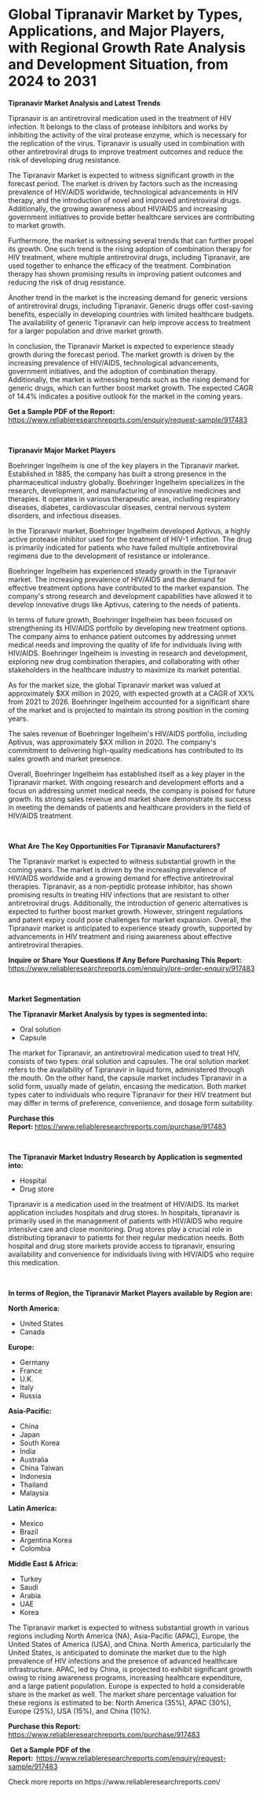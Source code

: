 <p><h1>Global Tipranavir Market by Types, Applications, and Major Players, with Regional Growth Rate Analysis and Development Situation, from 2024 to 2031</h1></p><p><strong>Tipranavir Market Analysis and Latest Trends</strong></p>
<p><p>Tipranavir is an antiretroviral medication used in the treatment of HIV infection. It belongs to the class of protease inhibitors and works by inhibiting the activity of the viral protease enzyme, which is necessary for the replication of the virus. Tipranavir is usually used in combination with other antiretroviral drugs to improve treatment outcomes and reduce the risk of developing drug resistance.</p><p>The Tipranavir Market is expected to witness significant growth in the forecast period. The market is driven by factors such as the increasing prevalence of HIV/AIDS worldwide, technological advancements in HIV therapy, and the introduction of novel and improved antiretroviral drugs. Additionally, the growing awareness about HIV/AIDS and increasing government initiatives to provide better healthcare services are contributing to market growth.</p><p>Furthermore, the market is witnessing several trends that can further propel its growth. One such trend is the rising adoption of combination therapy for HIV treatment, where multiple antiretroviral drugs, including Tipranavir, are used together to enhance the efficacy of the treatment. Combination therapy has shown promising results in improving patient outcomes and reducing the risk of drug resistance.</p><p>Another trend in the market is the increasing demand for generic versions of antiretroviral drugs, including Tipranavir. Generic drugs offer cost-saving benefits, especially in developing countries with limited healthcare budgets. The availability of generic Tipranavir can help improve access to treatment for a larger population and drive market growth.</p><p>In conclusion, the Tipranavir Market is expected to experience steady growth during the forecast period. The market growth is driven by the increasing prevalence of HIV/AIDS, technological advancements, government initiatives, and the adoption of combination therapy. Additionally, the market is witnessing trends such as the rising demand for generic drugs, which can further boost market growth. The expected CAGR of 14.4% indicates a positive outlook for the market in the coming years.</p></p>
<p><strong>Get a Sample PDF of the Report:&nbsp;</strong> <a href="https://www.reliableresearchreports.com/enquiry/request-sample/917483">https://www.reliableresearchreports.com/enquiry/request-sample/917483</a></p>
<p>&nbsp;</p>
<p><strong>Tipranavir Major Market Players</strong></p>
<p><p>Boehringer Ingelheim is one of the key players in the Tipranavir market. Established in 1885, the company has built a strong presence in the pharmaceutical industry globally. Boehringer Ingelheim specializes in the research, development, and manufacturing of innovative medicines and therapies. It operates in various therapeutic areas, including respiratory diseases, diabetes, cardiovascular diseases, central nervous system disorders, and infectious diseases.</p><p>In the Tipranavir market, Boehringer Ingelheim developed Aptivus, a highly active protease inhibitor used for the treatment of HIV-1 infection. The drug is primarily indicated for patients who have failed multiple antiretroviral regimens due to the development of resistance or intolerance.</p><p>Boehringer Ingelheim has experienced steady growth in the Tipranavir market. The increasing prevalence of HIV/AIDS and the demand for effective treatment options have contributed to the market expansion. The company's strong research and development capabilities have allowed it to develop innovative drugs like Aptivus, catering to the needs of patients.</p><p>In terms of future growth, Boehringer Ingelheim has been focused on strengthening its HIV/AIDS portfolio by developing new treatment options. The company aims to enhance patient outcomes by addressing unmet medical needs and improving the quality of life for individuals living with HIV/AIDS. Boehringer Ingelheim is investing in research and development, exploring new drug combination therapies, and collaborating with other stakeholders in the healthcare industry to maximize its market potential.</p><p>As for the market size, the global Tipranavir market was valued at approximately $XX million in 2020, with expected growth at a CAGR of XX% from 2021 to 2026. Boehringer Ingelheim accounted for a significant share of the market and is projected to maintain its strong position in the coming years.</p><p>The sales revenue of Boehringer Ingelheim's HIV/AIDS portfolio, including Aptivus, was approximately $XX million in 2020. The company's commitment to delivering high-quality medications has contributed to its sales growth and market presence.</p><p>Overall, Boehringer Ingelheim has established itself as a key player in the Tipranavir market. With ongoing research and development efforts and a focus on addressing unmet medical needs, the company is poised for future growth. Its strong sales revenue and market share demonstrate its success in meeting the demands of patients and healthcare providers in the field of HIV/AIDS treatment.</p></p>
<p>&nbsp;</p>
<p><strong>What Are The Key Opportunities For Tipranavir Manufacturers?</strong></p>
<p><p>The Tipranavir market is expected to witness substantial growth in the coming years. The market is driven by the increasing prevalence of HIV/AIDS worldwide and a growing demand for effective antiretroviral therapies. Tipranavir, as a non-peptidic protease inhibitor, has shown promising results in treating HIV infections that are resistant to other antiretroviral drugs. Additionally, the introduction of generic alternatives is expected to further boost market growth. However, stringent regulations and patent expiry could pose challenges for market expansion. Overall, the Tipranavir market is anticipated to experience steady growth, supported by advancements in HIV treatment and rising awareness about effective antiretroviral therapies.</p></p>
<p><strong>Inquire or Share Your Questions If Any Before Purchasing This Report:</strong> <a href="https://www.reliableresearchreports.com/enquiry/pre-order-enquiry/917483">https://www.reliableresearchreports.com/enquiry/pre-order-enquiry/917483</a></p>
<p>&nbsp;</p>
<p><strong>Market Segmentation</strong></p>
<p><strong>The Tipranavir Market Analysis by types is segmented into:</strong></p>
<p><ul><li>Oral solution</li><li>Capsule</li></ul></p>
<p><p>The market for Tipranavir, an antiretroviral medication used to treat HIV, consists of two types: oral solution and capsules. The oral solution market refers to the availability of Tipranavir in liquid form, administered through the mouth. On the other hand, the capsule market includes Tipranavir in a solid form, usually made of gelatin, encasing the medication. Both market types cater to individuals who require Tipranavir for their HIV treatment but may differ in terms of preference, convenience, and dosage form suitability.</p></p>
<p><strong>Purchase this Report:&nbsp;</strong><a href="https://www.reliableresearchreports.com/purchase/917483">https://www.reliableresearchreports.com/purchase/917483</a></p>
<p>&nbsp;</p>
<p><strong>The Tipranavir Market Industry Research by Application is segmented into:</strong></p>
<p><ul><li>Hospital</li><li>Drug store</li></ul></p>
<p><p>Tipranavir is a medication used in the treatment of HIV/AIDS. Its market application includes hospitals and drug stores. In hospitals, tipranavir is primarily used in the management of patients with HIV/AIDS who require intensive care and close monitoring. Drug stores play a crucial role in distributing tipranavir to patients for their regular medication needs. Both hospital and drug store markets provide access to tipranavir, ensuring availability and convenience for individuals living with HIV/AIDS who require this medication.</p></p>
<p>&nbsp;</p>
<p><strong>In terms of Region, the Tipranavir Market Players available by Region are:</strong></p>
<p>
    <p> <strong> North America: </strong>
        <ul>
            <li>United States</li>
            <li>Canada</li>
        </ul>
        </p> 
    <p> <strong> Europe: </strong>
        <ul>
            <li>Germany</li>
            <li>France</li>
            <li>U.K.</li>
            <li>Italy</li>
            <li>Russia</li>
        </ul>
        </p> 
    <p> <strong> Asia-Pacific: </strong>
        <ul>
            <li>China</li>
            <li>Japan</li>
            <li>South Korea</li>
            <li>India</li>
            <li>Australia</li>
            <li>China Taiwan</li>
            <li>Indonesia</li>
            <li>Thailand</li>
            <li>Malaysia</li>
        </ul>
        </p> 
    <p> <strong> Latin America: </strong>
        <ul>
            <li>Mexico</li>
            <li>Brazil</li>
            <li>Argentina Korea</li>
            <li>Colombia</li>
        </ul>
        </p> 
    <p> <strong> Middle East & Africa: </strong>
        <ul>
            <li>Turkey</li>
            <li>Saudi</li>
            <li>Arabia</li>
            <li>UAE</li>
            <li>Korea</li>
        </ul>
    </p>
    </p>
<p><p>The Tipranavir market is expected to witness substantial growth in various regions including North America (NA), Asia-Pacific (APAC), Europe, the United States of America (USA), and China. North America, particularly the United States, is anticipated to dominate the market due to the high prevalence of HIV infections and the presence of advanced healthcare infrastructure. APAC, led by China, is projected to exhibit significant growth owing to rising awareness programs, increasing healthcare expenditure, and a large patient population. Europe is expected to hold a considerable share in the market as well. The market share percentage valuation for these regions is estimated to be: North America (35%), APAC (30%), Europe (25%), USA (15%), and China (10%).</p></p>
<p><strong>Purchase this Report: </strong><a href="https://www.reliableresearchreports.com/purchase/917483">https://www.reliableresearchreports.com/purchase/917483</a></p>
<p>&nbsp;<strong>Get a Sample PDF of the Report:&nbsp;&nbsp;</strong><a href="https://www.reliableresearchreports.com/enquiry/request-sample/917483">https://www.reliableresearchreports.com/enquiry/request-sample/917483</a></p>
<p><strong></strong></p>
<p>Check more reports on https://www.reliableresearchreports.com/</p>